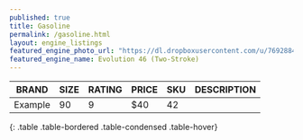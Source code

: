 ```yaml
---
published: true
title: Gasoline
permalink: /gasoline.html
layout: engine_listings
featured_engine_photo_url: "https://dl.dropboxusercontent.com/u/76928840/Website%20Photos/featured/2-stroke.jpg"
featured_engine_name: Evolution 46 (Two-Stroke)
---
```


 BRAND             | SIZE  | RATING | PRICE | SKU   | DESCRIPTION
-------------------|-------|--------|-------|-------|---------------------
 Example           | 90    | 9      | $40   | 42    | 
{: .table .table-bordered .table-condensed .table-hover}
